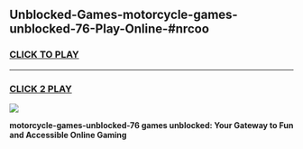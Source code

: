 
## Unblocked-Games-motorcycle-games-unblocked-76-Play-Online-#nrcoo
<h3>
<a href="https://premium.freeplayer.one?title=motorcycle-games-unblocked-76&ref=27F">CLICK TO PLAY</a></h3>
<hr>

<h3>
<a href="https://premium.freeplayer.one?title=motorcycle-games-unblocked-76&ref=27F">CLICK 2 PLAY</a>
  
</h3>

<a href="https://premium.freeplayer.one?title=motorcycle-games-unblocked-76&ref=27F"><img src="https://clearcache.store/games.png"></a>


**motorcycle-games-unblocked-76 games unblocked: Your Gateway to Fun and Accessible Online Gaming**
